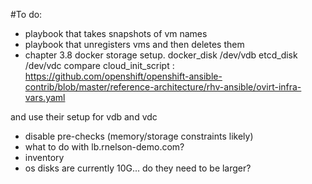 #To do:

- playbook that takes snapshots of vm names
- playbook that unregisters vms and then deletes them
- chapter 3.8 docker storage setup.
docker_disk /dev/vdb
etcd_disk /dev/vdc
compare cloud_init_script : https://github.com/openshift/openshift-ansible-contrib/blob/master/reference-architecture/rhv-ansible/ovirt-infra-vars.yaml

and use their setup for vdb and vdc


- disable pre-checks (memory/storage constraints likely)
- what to do with lb.rnelson-demo.com?
- inventory
- os disks are currently 10G... do they need to be larger?
